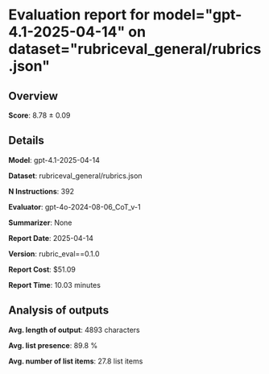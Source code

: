 # Evaluation report for model="gpt-4.1-2025-04-14" on dataset="rubriceval_general/rubrics.json"

## Overview
**Score**: 8.78 ± 0.09

## Details
**Model**: gpt-4.1-2025-04-14

**Dataset**: rubriceval_general/rubrics.json

**N Instructions**: 392

**Evaluator**: gpt-4o-2024-08-06_CoT_v-1

**Summarizer**: None

**Report Date**: 2025-04-14

**Version**: rubric_eval==0.1.0

**Report Cost**: $51.09

**Report Time**: 10.03 minutes

## Analysis of outputs
**Avg. length of output**: 4893 characters

**Avg. list presence**: 89.8 %

**Avg. number of list items**: 27.8 list items


